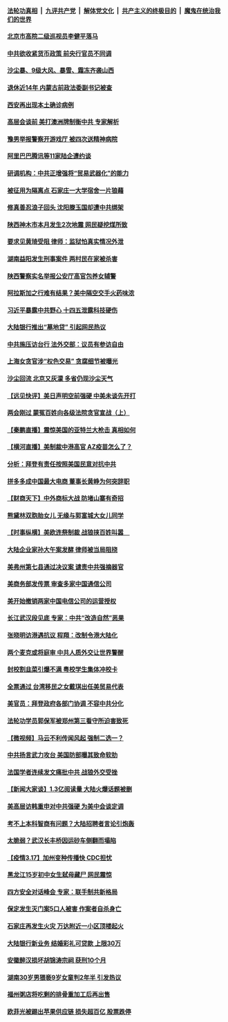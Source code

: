 

####  [法轮功真相](../../../../basic/blob/master/README.md?t=03181931) &nbsp;|&nbsp; [九评共产党](../../../../9ping.md/blob/master/README.md?t=03181931) &nbsp;|&nbsp; [解体党文化](../../../../jtdwh.md/blob/master/README.md?t=03181931)  &nbsp;|&nbsp; [共产主义的终极目的](../../../../gczydzjmd.md/blob/master/README.md?t=03181931) &nbsp;|&nbsp; [魔鬼在统治我们的世界](../../../../mgztzwmdsj.md/blob/master/README.md?t=03181931) 

#### [北京市高院二级巡视员李健平落马](../pages/nsc413/n12819518.md?t=03181931) 

#### [中共欲收紧货币政策 前央行官员不同调](../pages/nsc413/n12818818.md?t=03181931) 

#### [沙尘暴、9级大风、暴雪、霜冻齐袭山西](../pages/nsc413/n12819281.md?t=03181931) 

#### [退休近14年 内蒙古前政法委副书记被查​](../pages/nsc413/n12819136.md?t=03181931) 

#### [西安再出现本土确诊病例](../pages/nsc413/n12819322.md?t=03181931) 

#### [高层会谈前 美打澳洲牌制衡中共 专家解析](../pages/nsc413/n12819131.md?t=03181931) 

#### [豫男举报警察开游戏厅 被四次送精神病院](../pages/nsc413/n12819148.md?t=03181931) 

#### [阿里巴巴腾讯等11家陆企遭约谈](../pages/nsc413/n12819214.md?t=03181931) 

#### [研调机构：中共正增强将“贸易武器化”的能力](../pages/nsc413/n12819207.md?t=03181931) 

#### [被征用为隔离点 石家庄一大学宿舍一片狼藉](../pages/nsc413/n12819283.md?t=03181931) 

#### [修真善忍浪子回头 沈阳滕玉国却遭中共绑架](../pages/nsc413/n12817826.md?t=03181931) 

#### [陕西神木市本月发生2次地震 网民疑挖煤所致](../pages/nsc413/n12818744.md?t=03181931) 

#### [要求见黄琦受阻 律师：监狱怕真实情况外泄](../pages/nsc413/n12819042.md?t=03181931) 

#### [湖南益阳发生刑事案件 两村民在家被杀害](../pages/nsc413/n12818853.md?t=03181931) 

#### [陕西警察实名举报公安厅高官包养女辅警](../pages/nsc413/n12818332.md?t=03181931) 

#### [阿拉斯加之行难有结果？美中隔空交手火药味浓](../pages/nsc413/n12818276.md?t=03181931) 

#### [习近平暴露中共野心 十四五泄露科技硬伤](../pages/nsc413/n12818336.md?t=03181931) 


#### [大陆银行推出“墓地贷” 引起网民热议](../pages/nsc413/n12818486.md?t=03181931) 

#### [中共施压访台行 法外交部：议员有参访自由](../pages/nsc413/n12818711.md?t=03181931) 

#### [上海女贪官涉“权色交易” 贪腐细节被曝光](../pages/nsc413/n12818754.md?t=03181931) 

#### [沙尘回流 北京又灰濛 多省仍现沙尘天气](../pages/nsc413/n12818665.md?t=03181931) 

#### [【远见快评】美日声明空前强硬 中美未谈先开打](../pages/nsc413/n12818458.md?t=03181931) 

#### [两会刚过 蒙冤百姓向各级法院贪官宣战（上）](../pages/nsc413/n12818547.md?t=03181931) 

#### [【秦鹏直播】震惊美国的亚特兰大枪击 真相如何](../pages/nsc413/n12818334.md?t=03181931) 

#### [【横河直播】美制裁中港高官 AZ疫苗怎么了？](../pages/nsc413/n12818469.md?t=03181931) 

#### [分析：拜登有责任按照美国民意对抗中共](../pages/nsc413/n12815846.md?t=03181931) 

#### [拼多多成中国最大电商 董事长黄峥为何突辞职](../pages/nsc413/n12818319.md?t=03181931) 

#### [【财商天下】中外商标大战 防堵山寨有奇招](../pages/nsc413/n12818007.md?t=03181931) 

#### [熊黛林双胞胎女儿 无缘与郭富城大女儿同学](../pages/nsc413/n12818085.md?t=03181931) 

#### [【时事纵横】美欧连祭制裁 战狼挟百姓叫嚣　](../pages/nsc413/n12818304.md?t=03181931) 

#### [大陆企业家孙大午案发酵 律师被当局阻挠](../pages/nsc413/n12818234.md?t=03181931) 

#### [美弗州第七县通过决议案 谴责中共强摘器官](../pages/nsc413/n12813595.md?t=03181931) 

#### [美商务部发传票 审查多家中国通信公司](../pages/nsc413/n12818219.md?t=03181931) 

#### [美开始撤销两家中国电信公司的运营授权](../pages/nsc413/n12818025.md?t=03181931) 

#### [长江武汉段见底 专家：中共“改造自然”恶果](../pages/nsc413/n12817869.md?t=03181931) 

#### [张晓明访港遇抗议 程翔：改制令港大陆化](../pages/nsc413/n12818105.md?t=03181931) 

#### [两个麦克或将庭审 中共人质外交让世界警醒](../pages/nsc413/n12817842.md?t=03181931) 

#### [封校割韭菜引爆不满 粤校学生集体冲校卡](../pages/nsc413/n12818014.md?t=03181931) 

#### [全票通过 台湾移民之女戴琪出任美贸易代表](../pages/nsc413/n12817958.md?t=03181931) 

#### [美官员：拜登政府各部门协调 不容中共分化](../pages/nsc413/n12817730.md?t=03181931) 

#### [法轮功学员郭保军被郑州第三看守所迫害致死](../pages/nsc413/n12817119.md?t=03181931) 

#### [【微视频】马云不利传闻风起 强制二选一？](../pages/nsc413/n12817521.md?t=03181931) 

#### [中共扬言武力攻台 美国防部曝其致命软肋](../pages/nsc413/n12817763.md?t=03181931) 

#### [法国学者连续发文痛批中共 战狼外交受挫](../pages/nsc413/n12817526.md?t=03181931) 

#### [【新闻大家谈】1.3亿阅读量 大陆火爆话题被删](../pages/nsc413/n12817383.md?t=03181931) 

#### [美高层访韩重申对中共强硬 为美中会谈定调](../pages/nsc413/n12817483.md?t=03181931) 

#### [考不上本科智商有问题？大陆招聘者言论引炮轰](../pages/nsc413/n12817127.md?t=03181931) 

#### [太脆弱？武汉长丰桥因运砂车侧翻而塌陷](../pages/nsc413/n12816964.md?t=03181931) 

#### [【疫情3.17】加州变种传播快 CDC担忧](../pages/nsc413/n12816896.md?t=03181931) 

#### [黑龙江15岁初中女生弑母藏尸 网民震惊](../pages/nsc413/n12816863.md?t=03181931) 

#### [四方安全对话峰会 专家：联手制共新格局](../pages/nsc413/n12816859.md?t=03181931) 

#### [保定发生灭门案5口人被害 作案者自杀身亡](../pages/nsc413/n12817053.md?t=03181931) 


#### [石家庄再发生火灾 万达附近一小区顶楼起火](../pages/nsc413/n12816700.md?t=03181931) 

#### [大陆银行新业务 结婚彩礼可贷款 上限30万](../pages/nsc413/n12816341.md?t=03181931) 

#### [安徽醉汉损坏胡锦涛宗祠 获刑10个月](../pages/nsc413/n12816564.md?t=03181931) 

#### [湖南30岁男猥亵9岁女童判2年半 引发热议](../pages/nsc413/n12816393.md?t=03181931) 

#### [福州粥店将吃剩的排骨重加工后再出售](../pages/nsc413/n12816428.md?t=03181931) 

#### [欧菲光被踢出苹果供应链 损失超百亿 股票跌停](../pages/nsc413/n12816059.md?t=03181931) 

